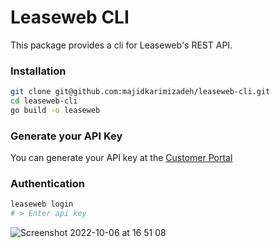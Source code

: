 # Leaseweb CLI

This package provides a cli for Leaseweb's REST API.

### Installation
```bash
git clone git@github.com:majidkarimizadeh/leaseweb-cli.git
cd leaseweb-cli
go build -o leaseweb
```

### Generate your API Key
You can generate your API key at the [Customer Portal](https://secure.leaseweb.com/)

### Authentication
```bash
leaseweb login
# > Enter api key
```

![Screenshot 2022-10-06 at 16 51 08](https://user-images.githubusercontent.com/20487980/194345478-c06fded0-9041-49b6-b5a5-24243d240134.png)
